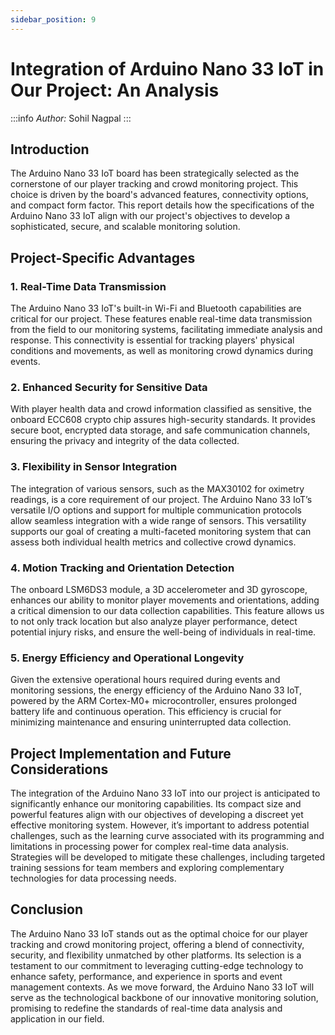 ```yaml
---
sidebar_position: 9
---
```

# Integration of Arduino Nano 33 IoT in Our Project: An Analysis

:::info
*Author:* Sohil Nagpal
:::

## Introduction

The Arduino Nano 33 IoT board has been strategically selected as the cornerstone of our player tracking and crowd monitoring project. This choice is driven by the board's advanced features, connectivity options, and compact form factor. This report details how the specifications of the Arduino Nano 33 IoT align with our project's objectives to develop a sophisticated, secure, and scalable monitoring solution.

## Project-Specific Advantages

### 1. Real-Time Data Transmission
The Arduino Nano 33 IoT's built-in Wi-Fi and Bluetooth capabilities are critical for our project. These features enable real-time data transmission from the field to our monitoring systems, facilitating immediate analysis and response. This connectivity is essential for tracking players' physical conditions and movements, as well as monitoring crowd dynamics during events.

### 2. Enhanced Security for Sensitive Data
With player health data and crowd information classified as sensitive, the onboard ECC608 crypto chip assures high-security standards. It provides secure boot, encrypted data storage, and safe communication channels, ensuring the privacy and integrity of the data collected.

### 3. Flexibility in Sensor Integration
The integration of various sensors, such as the MAX30102 for oximetry readings, is a core requirement of our project. The Arduino Nano 33 IoT’s versatile I/O options and support for multiple communication protocols allow seamless integration with a wide range of sensors. This versatility supports our goal of creating a multi-faceted monitoring system that can assess both individual health metrics and collective crowd dynamics.

### 4. Motion Tracking and Orientation Detection
The onboard LSM6DS3 module, a 3D accelerometer and 3D gyroscope, enhances our ability to monitor player movements and orientations, adding a critical dimension to our data collection capabilities. This feature allows us to not only track location but also analyze player performance, detect potential injury risks, and ensure the well-being of individuals in real-time.

### 5. Energy Efficiency and Operational Longevity
Given the extensive operational hours required during events and monitoring sessions, the energy efficiency of the Arduino Nano 33 IoT, powered by the ARM Cortex-M0+ microcontroller, ensures prolonged battery life and continuous operation. This efficiency is crucial for minimizing maintenance and ensuring uninterrupted data collection.

## Project Implementation and Future Considerations

The integration of the Arduino Nano 33 IoT into our project is anticipated to significantly enhance our monitoring capabilities. Its compact size and powerful features align with our objectives of developing a discreet yet effective monitoring system. However, it’s important to address potential challenges, such as the learning curve associated with its programming and limitations in processing power for complex real-time data analysis. Strategies will be developed to mitigate these challenges, including targeted training sessions for team members and exploring complementary technologies for data processing needs.

## Conclusion

The Arduino Nano 33 IoT stands out as the optimal choice for our player tracking and crowd monitoring project, offering a blend of connectivity, security, and flexibility unmatched by other platforms. Its selection is a testament to our commitment to leveraging cutting-edge technology to enhance safety, performance, and experience in sports and event management contexts. As we move forward, the Arduino Nano 33 IoT will serve as the technological backbone of our innovative monitoring solution, promising to redefine the standards of real-time data analysis and application in our field.
